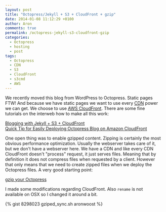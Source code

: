 ```yaml
---
layout: post
title: "Octopress/Jekyll + S3 + CloudFront + gzip"
date: 2014-01-08 11:12:29 +0100
author: Aron
comments: true
permalink: /octopress-jekyll-s3-cloudfront-gzip
categories:
  - Octopress
  - hosting
  - post
tags:
  - Octopress
  - CDN
  - S3
  - CloudFront
  - s3cmd
  - AWS
---
```

We recently moved this blog from WordPress to Octopress. Static pages FTW! And because we have static pages we want to use every [CDN](http://de.wikipedia.org/wiki/Content_Delivery_Network) power we can get. We choose to use [AWS CloudFront](http://aws.amazon.com/cloudfront/). There are some fine tutorials on the interweb how to make all this work:

[Blogging with Jekyll + S3 + CloudFront](http://www.maxmasnick.com/2012/01/21/jekyll_s3_cloudfront/)  
[Quick Tip for Easily Deploying Octopress Blog on Amazon CloudFront](http://www.jerome-bernard.com/blog/2011/08/20/quick-tip-for-easily-deploying-octopress-blog-on-amazon-cloudfront/)

One open thing was to enable gzipped content. Zipping is certainly the most obvious performance optimization. Usually the webserver takes care of it, but we don't have a webserver here. We have a CDN and like every CDN CloudFront doesn't "process" request, it just serves files. Meaning that by definition it does not compress files when requested by a client. However that only means that we need to create zipped files when we deploy the Octopress files. A very good starting point:

[gzip your Octopress](http://www.furida.mu/blog/2012/02/29/gzip-your-octopress/)

I made some modifications regarding CloudFront. Also ```rename``` is not available on OSX so I changed it around a bit.

{% gist 8298023 gziped_sync.sh aronwoost %}